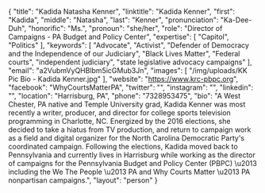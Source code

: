 {
  "title": "Kadida Natasha Kenner",
  "linktitle": "Kadida Kenner",
  "first": "Kadida",
  "middle": "Natasha",
  "last": "Kenner",
  "pronunciation": "Ka-Dee-Duh",
  "honorific": "Ms.",
  "pronoun": "she/her",
  "role": "Director of Campaigns - PA Budget and Policy Center",
  "expertise": [
    "Capitol",
    "Politics"
  ],
  "keywords": [
    "Advocate",
    "Activist",
    "Defender of Democracy and the Independence of our Judiciary",
    "Black Lives Matter",
    "Federal courts",
    "independent judiciary",
    "state legislative advocacy campaigns"
  ],
  "email": "a2VubmVyQHBlbm5icGMub3Jn",
  "images": [
    "/img/uploads/KK Pic Bio - Kadida Kenner.jpg"
  ],
  "website": "https://www.krc-pbpc.org",
  "facebook": "WhyCourtsMatterPA",
  "twitter": "",
  "instagram": "",
  "linkedin": "",
  "location": "Harrisburg, PA",
  "phone": "7328953475",
  "bio": "A West Chester, PA native and Temple University grad, Kadida Kenner was most recently a writer, producer, and director for college sports television programming in Charlotte, NC. Energized by the 2016 elections, she decided to take a hiatus from TV production, and return to campaign work as a field and digital organizer for the North Carolina Democratic Party's coordinated campaign. Following the elections, Kadida moved back to Pennsylvania and currently lives in Harrisburg while working as the director of campaigns for the Pennsylvania Budget and Policy Center (PBPC) \u2013 including the We The People \u2013 PA and Why Courts Matter \u2013 PA nonpartisan campaigns.",
  "layout": "person"
}
